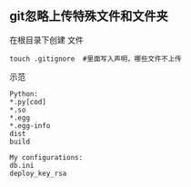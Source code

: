 ## git忽略上传特殊文件和文件夹

在根目录下创建 文件 

```
touch .gitignore  #里面写入声明，哪些文件不上传
```

示范

```
Python:
*.py[cod]
*.so
*.egg
*.egg-info
dist
build

My configurations:
db.ini
deploy_key_rsa
```

